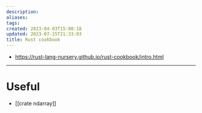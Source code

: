 ```yaml
---
description:
aliases: 
tags: 
created: 2023-04-03T15:08:18
updated: 2023-07-15T21:33:03
title: Rust cookbook
---
```

- https://rust-lang-nursery.github.io/rust-cookbook/intro.html
___

# Useful

- [[crate ndarray]]
